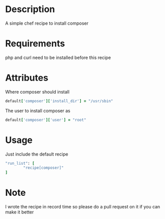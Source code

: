 Description
===========

A simple chef recipe to install composer

Requirements
============ 

php and curl need to be installed before this recipe

Attributes
============

Where composer should install
```ruby
default['composer']['install_dir'] = "/usr/sbin"
```
The user to install composer as
```ruby
default['composer']['user'] = "root"
```

Usage
======

Just include the default recipe

```ruby
"run_list": [
        "recipe[composer]"
]
```

Note
====

I wrote the recipe in record time so please do a pull request on it if you can make it better

